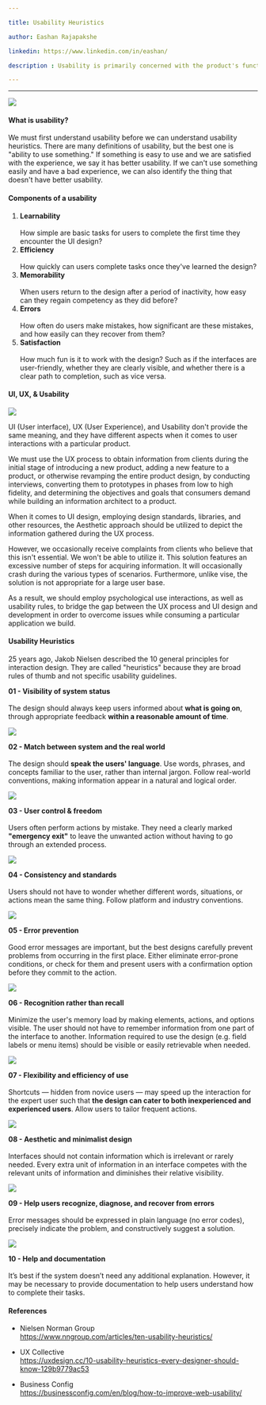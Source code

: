 ```yaml
---

title: Usability Heuristics

author: Eashan Rajapakshe

linkedin: https://www.linkedin.com/in/eashan/

description : Usability is primarily concerned with the product's functionality, but it also relates to the extent to which products are effective, simple to use, simple to learn, efficient, with fewer mistakes, and pleasant to consumers. Let's learn more about how to use Usability Heuristics to increase usability in a certain software product.

---
```

___

<img src="/img/banner.png"/> 

#### **What is usability?**

We must first understand usability before we can understand usability heuristics. There are many definitions of usability, but the best one is "ability to use something." If something is easy to use and we are satisfied with the experience, we say it has better usability. If we can't use something easily and have a bad experience, we can also identify the thing that doesn't have better usability.

#### **Components of a usability**

1.	**Learnability** <br> <br>
How simple are basic tasks for users to complete the first time they encounter the UI design?
2.	**Efficiency** <br> <br>
    How quickly can users complete tasks once they've learned the design?
3.	**Memorability** <br> <br>
When users return to the design after a period of inactivity, how easy can they regain competency as they did before?
4.	**Errors** <br> <br>
How often do users make mistakes, how significant are these mistakes, and how easily can they recover from them?
5. **Satisfaction** <br> <br>
How much fun is it to work with the design? Such as if the interfaces are user-friendly, whether they are clearly visible, and whether there is a clear path to completion, such as vice versa.

#### **UI, UX, & Usability** 
<img src="/img/UX_UI_Usability.png"/> 

UI (User interface), UX (User Experience), and Usability don't provide the same meaning, and they have different aspects when it comes to user interactions with a particular product. 

We must use the UX process to obtain information from clients during the initial stage of introducing a new product, adding a new feature to a product, or otherwise revamping the entire product design, by conducting interviews, converting them to prototypes in phases from low to high fidelity, and determining the objectives and goals that consumers demand while building an information architect to a product.

When it comes to UI design, employing design standards, libraries, and other resources, the Aesthetic approach should be utilized to depict the information gathered during the UX process.

However, we occasionally receive complaints from clients who believe that this isn't essential. We won't be able to utilize it. This solution features an excessive number of steps for acquiring information. It will occasionally crash during the various types of scenarios. Furthermore, unlike vise, the solution is not appropriate for a large user base.

As a result, we should employ psychological use interactions, as well as usability rules, to bridge the gap between the UX process and UI design and development in order to overcome issues while consuming a particular application we build.

#### **Usability Heuristics** 
25 years ago, Jakob Nielsen described the 10 general principles for interaction design. They are called "heuristics" because they are broad rules of thumb and not specific usability guidelines.

**01 - Visibility of system status** <br>
<br>
The design should always keep users informed about **what is going on**, through appropriate feedback **within a reasonable amount of time**.

<img src="/img/uxp_1.png"/> 

**02 - Match between system and the real world** <br>
<br>
The design should **speak the users' language**. Use words, phrases, and concepts familiar to the user, rather than internal jargon. Follow real-world conventions, making information appear in a natural and logical order.

<img src="/img/uxp_2.png"/> 

**03 - User control & freedom** <br>
<br>
Users often perform actions by mistake. They need a clearly marked 
****"emergency exit"**** to leave the unwanted action without having to go through an extended process.

<img src="/img/uxp_3.png"/> 

**04 - Consistency and standards** <br>
<br>
Users should not have to wonder whether different words, situations, or actions mean the same thing. Follow platform and industry conventions. 

<img src="/img/uxp_4.png"/> 

**05 - Error prevention** <br>
<br>
Good error messages are important, but the best designs carefully prevent problems from occurring in the first place. Either eliminate error-prone conditions, or check for them and present users with a confirmation option before they commit to the action.

<img src="/img/uxp_5.png"/> 

**06 - Recognition rather than recall** <br>
<br>
Minimize the user's memory load by making elements, actions, and options visible. The user should not have to remember information from one part of the interface to another. Information required to use the design (e.g. field labels or menu items) should be visible or easily retrievable when needed.

<img src="/img/uxp_6.png"/>  

**07 - Flexibility and efficiency of use** <br>
<br>
Shortcuts — hidden from novice users — may speed up the interaction for the expert user such that **the design can cater to both inexperienced and experienced users**. Allow users to tailor frequent actions.

<img src="/img/uxp_7.png"/> 

**08 - Aesthetic and minimalist design** <br>
<br>
Interfaces should not contain information which is irrelevant or rarely needed. Every extra unit of information in an interface competes with the relevant units of information and diminishes their relative visibility.

<img src="/img/uxp_8.png"/> 

**09 - Help users recognize, diagnose, and recover from errors** <br>
<br>
Error messages should be expressed in plain language (no error codes), precisely indicate the problem, and constructively suggest a solution.

<img src="/img/uxp_9.png"/> 

**10 - Help and documentation** <br>
<br>
It’s best if the system doesn’t need any additional explanation. However, it may be necessary to provide documentation to help users understand how to complete their tasks.

#### **References**

- Nielsen Norman Group <br>
https://www.nngroup.com/articles/ten-usability-heuristics/ 

- UX Collective <br>
https://uxdesign.cc/10-usability-heuristics-every-designer-should-know-129b9779ac53

- Business Config <br>
https://businessconfig.com/en/blog/how-to-improve-web-usability/ 


